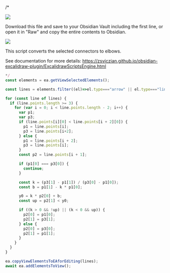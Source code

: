 /*

![](https://raw.githubusercontent.com/zsviczian/obsidian-excalidraw-plugin/master/images/scripts-download-raw.jpg)

Download this file and save to your Obsidian Vault including the first line, or open it in "Raw" and copy the entire contents to Obsidian.

![](https://raw.githubusercontent.com/zsviczian/obsidian-excalidraw-plugin/master/images/elbow-connectors.png)

This script converts the selected connectors to elbows.

See documentation for more details:
https://zsviczian.github.io/obsidian-excalidraw-plugin/ExcalidrawScriptsEngine.html

```javascript
*/
const elements = ea.getViewSelectedElements();

const lines = elements.filter((el)=>el.type==="arrow" || el.type==="line");

for (const line of lines) {
  if (line.points.length >= 3) {
    for (var i = 0; i < line.points.length - 2; i++) {
      var p1;
      var p3;
      if (line.points[i][0] < line.points[i + 2][0]) {
        p1 = line.points[i];
        p3 = line.points[i+2];
      } else {
        p1 = line.points[i + 2];
        p3 = line.points[i];
      }
      const p2 = line.points[i + 1];

      if (p1[0] === p3[0]) {
        continue;
      }

      const k = (p3[1] - p1[1]) / (p3[0] - p1[0]);
      const b = p1[1] - k * p1[0];

      y0 = k * p2[0] + b;
      const up = p2[1] < y0;

      if ((k > 0 && !up) || (k < 0 && up)) {
        p2[0] = p1[0];
        p2[1] = p3[1];
      } else {
        p2[0] = p3[0];
        p2[1] = p1[1];
      }
    }
  }
}

ea.copyViewElementsToEAforEditing(lines);
await ea.addElementsToView();
